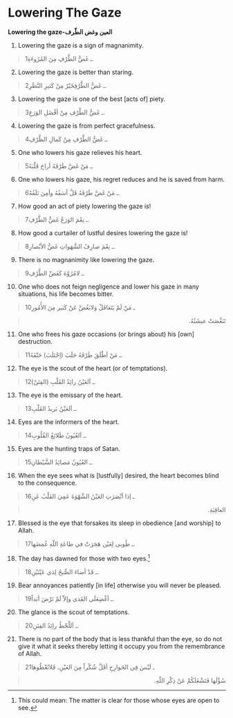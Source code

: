 Lowering The Gaze
=================

**Lowering the gaze-العين وغض الطّرف**

1. Lowering the gaze is a sign of magnanimity.

> 1ـ غَضُّ الطَّرْفِ مِنَ المُرُوءَةِ.

2. Lowering the gaze is better than staring.

> 2ـ غَضُّ الطَّرْفِخَيْرٌ مِنْ كَثيرِ النَّظَرِ.

3. Lowering the gaze is one of the best [acts of] piety.

> 3ـ غَضُّ الطَّرْفِ مِنْ أفْضَلِ الوَرَعِ.

4. Lowering the gaze is from perfect gracefulness.

> 4ـ غَضُّ الطَّرْفِ مِنْ كَمالِ الظَّرْفِ.

5. One who lowers his gaze relieves his heart.

> 5ـ مَنْ غَضَّ طَرْفَهُ أراحَ قَلْبَهُ.

6. One who lowers his gaze, his regret reduces and he is saved from
harm.

> 6ـ مَنْ غَضَّ طَرْفَهُ قَلَّ أسَفُهُ وأمِنَ تَلَفُهُ.

7. How good an act of piety lowering the gaze is!

> 7ـ نِعْمَ الوَرَعُ غَضُّ الطَّرْفِ.

8. How good a curtailer of lustful desires lowering the gaze is!

> 8ـ نِعْمَ صارِفُ الشَّهَواتِ غَضُّ الأبْصارِ.

9. There is no magnanimity like lowering the gaze.

> 9ـ لامُرُوَّةَ كَغَضِّ الطَّرْفِ.

10. One who does not feign negligence and lower his gaze in many
situations, his life becomes bitter.

> 10ـ مَنْ لَمْ يَتَغافَلْ وَلايَغُضَّ عَنْ كَثير مِنَ الأُمُورِ
<blockquote dir="rtl">
  <p>
تَنَغَّصَتْ عيشَتُهُ.
  </p>
</blockquote>

11. One who frees his gaze occasions (or brings about) his [own]
destruction.

> 11ـ مَنْ أطْلَقَ طَرْفَهُ جَلَبَ (اِجْتَلَبَ) حَتْفَهُ.

12. The eye is the scout of the heart (or of temptations).

> 12ـ اَلعَيْنُ رائِدُ القَلْبِ (الفِتَنْ).

13. The eye is the emissary of the heart.

> 13ـ اَلعَيْنُ بَريدُ القَلْبِ.

14. Eyes are the informers of the heart.

> 14ـ اَلعُيُونُ طَلائِعُ القُلُوبِ.

15. Eyes are the hunting traps of Satan.

> 15ـ العُيُونُ مَصائِدُ الشَّيْطانِ.

16. When the eye sees what is [lustfully] desired, the heart becomes
blind to the consequence.

> 16ـ إذا أبْصَرَتِ العَيْنُ الشَّهْوَةَ عَمِيَ القَلْبُ عَنِ
<blockquote dir="rtl">
  <p>
العاقِبَةِ.
  </p>
</blockquote>

17. Blessed is the eye that forsakes its sleep in obedience [and
worship] to Allah.

> 17ـ طُوبى لِعَيْن هَجَرَتْ في طاعَةِ اللّهِ غُمضَها.

18. The day has dawned for those with two eyes.[^1]

> 18ـ قَدْ أضاءَ الصُّبحُ لِذي عَيْنَيْنِ.

19. Bear annoyances patiently [in life] otherwise you will never be
pleased.

> 19ـ أغْضِعَلَى القَذى وإلاّ لَمْ تَرْضَ أبَداً.

20. The glance is the scout of temptations.

> 20ـ اَللَّحْظُ رائِدُ الفِتَنِ.

21. There is no part of the body that is less thankful than the eye, so
do not give it what it seeks thereby letting it occupy you from the
remembrance of Allah.

> 21ـ لَيْسَ فِي الجَوارِحِ أقَلَّ شُكْراً مِنَ العَيْنِ، فَلاتُعْطُوها
<blockquote dir="rtl">
  <p>
سُؤْلَها فَتَشْغَلَكُمْ عَنْ ذِكْرِ اللّهِ.
  </p>
</blockquote>

[^1]: This could mean: The matter is clear for those whose eyes are open
to see.



